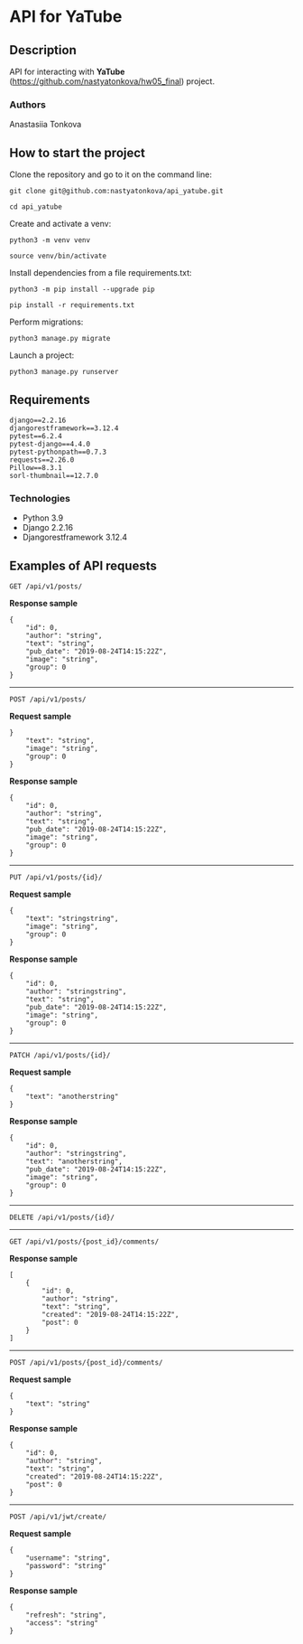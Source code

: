 # **API for YaTube**
## **Description**
API for interacting with **YaTube** (https://github.com/nastyatonkova/hw05_final) project.
### Authors
Anastasiia Tonkova
## **How to start the project**
Clone the repository and go to it on the command line:
```
git clone git@github.com:nastyatonkova/api_yatube.git
```
```
cd api_yatube
```
Create and activate a venv:
```
python3 -m venv venv
```
```
source venv/bin/activate
```
Install dependencies from a file requirements.txt:
```
python3 -m pip install --upgrade pip
```
```
pip install -r requirements.txt
```
Perform migrations:
```
python3 manage.py migrate
```
Launch a project:
```
python3 manage.py runserver
```
## **Requirements**
```
django==2.2.16
djangorestframework==3.12.4
pytest==6.2.4
pytest-django==4.4.0
pytest-pythonpath==0.7.3
requests==2.26.0
Pillow==8.3.1
sorl-thumbnail==12.7.0
```

### Technologies
- Python 3.9
- Django 2.2.16
- Djangorestframework 3.12.4

## **Examples of API requests**
```
GET /api/v1/posts/
```
**Response sample**
```
{
    "id": 0,
    "author": "string",
    "text": "string",
    "pub_date": "2019-08-24T14:15:22Z",
    "image": "string",
    "group": 0
}
```
---
```
POST /api/v1/posts/
```
**Request sample**
```
}
    "text": "string",
    "image": "string",
    "group": 0
}
```
**Response sample**
```
{
    "id": 0,
    "author": "string",
    "text": "string",
    "pub_date": "2019-08-24T14:15:22Z",
    "image": "string",
    "group": 0
}
```
---
```
PUT /api/v1/posts/{id}/
```
**Request sample**
```
{
    "text": "stringstring",
    "image": "string",
    "group": 0
}
```
**Response sample**
```
{
    "id": 0,
    "author": "stringstring",
    "text": "string",
    "pub_date": "2019-08-24T14:15:22Z",
    "image": "string",
    "group": 0
}
```
---
```
PATCH /api/v1/posts/{id}/
```
**Request sample**
```
{
    "text": "anotherstring"
}
```
**Response sample**
```
{
    "id": 0,
    "author": "stringstring",
    "text": "anotherstring",
    "pub_date": "2019-08-24T14:15:22Z",
    "image": "string",
    "group": 0
}
```
---
```
DELETE /api/v1/posts/{id}/
```
---
```
GET /api/v1/posts/{post_id}/comments/
```
**Response sample**
```
[
    {
        "id": 0,
        "author": "string",
        "text": "string",
        "created": "2019-08-24T14:15:22Z",
        "post": 0
    }
]
```
---
```
POST /api/v1/posts/{post_id}/comments/
```
**Request sample**
```
{
    "text": "string"
}
```
**Response sample**
```
{
    "id": 0,
    "author": "string",
    "text": "string",
    "created": "2019-08-24T14:15:22Z",
    "post": 0
}
```
---
```
POST /api/v1/jwt/create/
```
**Request sample**
```
{
    "username": "string",
    "password": "string"
}
```
**Response sample**
```
{
    "refresh": "string",
    "access": "string"
}
```
